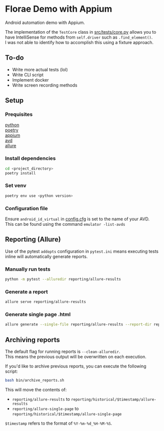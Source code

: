 # Florae Demo with Appium
Android automation demo with Appium.

The implementation of the `TestCore` class in [src/tests/core.py](src/tests/core.py) allows you to have IntelliSense for methods from `self.driver` such as `.find_element()`.  
I was not able to identify how to accomplish this using a fixture approach.

## To-do
- Write more actual tests (lol)
- Write CLI script
- Implement docker
- Write screen recording methods

## Setup
### Prequisites
[python](https://www.python.org/downloads/)  
[poetry](https://pipx.pypa.io/stable/installation/)  
[appium](https://appium.io/docs/en/2.0/quickstart/install/)  
[avd](https://developer.android.com/studio/run/emulator)  
[allure](https://allurereport.org/docs/install/)

### Install dependencies
```bash
cd <project_directory>
poetry install
```

### Set venv
```bash
poetry env use <python version>
```

### Configuration file
Ensure `android_id_virtual` in [config.cfg](config.cfg) is set to the name of your AVD.  
This can be found using the command `emulator -list-avds`

## Reporting (Allure)
Use of the pytest `addopts` configuration in `pytest.ini` means executing tests inline will automatically generate reports.

### Manually run tests
```bash
python -m pytest --alluredir reporting/allure-results
```

### Generate a report
```bash
allure serve reporting/allure-results
```

### Generate single page .html
```bash
allure generate --single-file reporting/allure-results --report-dir reporting/allure-single-page --clean
```

## Archiving reports
The default flag for running reports is `--clean-alluredir`.  
This means the previous output will be overwritten on each execution.  

If you'd like to archive previous reports, you can execute the following script:
```bash
bash bin/archive_reports.sh
```

This will move the contents of:
- `reporting/allure-results` to `reporting/historical/$timestamp/allure-results`  
- `reporting/allure-single-page` to `reporting/historical/$timestamp/allure-single-page`  

`$timestamp` refers to the format of `%Y-%m-%d_%H-%M-%S`.